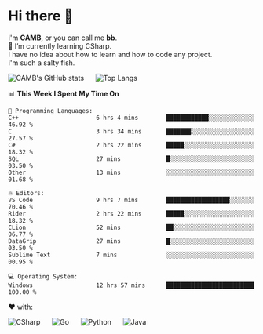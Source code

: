 # Hi there 👋
<!--
**CAMB-dev/CAMB-dev** is a ✨ _special_ ✨ repository because its `README.md` (this file) appears on your GitHub profile.

Here are some ideas to get you started:

- 🔭 I’m currently working on ...
- 🌱 I’m currently learning ...
- 👯 I’m looking to collaborate on ...
- 🤔 I’m looking for help with ...
- 💬 Ask me about ...
- 📫 How to reach me: ...
- 😄 Pronouns: ...
- ⚡ Fun fact: ...
-->
 I'm **CAMB**, or you can call me **bb**.  
 🌱 I’m currently learning CSharp.  
 I have no idea about how to learn and how to code any project.  
 I'm such a salty fish.
 
 
![CAMB's GitHub stats](https://github-readme-stats.vercel.app/api?username=CAMB-dev&show_icons=true&theme=tokyonight)
&nbsp;&nbsp;&nbsp;&nbsp;
![Top Langs](https://github-readme-stats.vercel.app/api/top-langs/?username=CAMB-dev&langs_count=5&theme=tokyonight)


<!--START_SECTION:waka-->
📊 **This Week I Spent My Time On** 

```text
💬 Programming Languages: 
C++                      6 hrs 4 mins        ████████████░░░░░░░░░░░░░   46.92 % 
C                        3 hrs 34 mins       ███████░░░░░░░░░░░░░░░░░░   27.57 % 
C#                       2 hrs 22 mins       █████░░░░░░░░░░░░░░░░░░░░   18.32 % 
SQL                      27 mins             █░░░░░░░░░░░░░░░░░░░░░░░░   03.50 % 
Other                    13 mins             ░░░░░░░░░░░░░░░░░░░░░░░░░   01.68 % 

🔥 Editors: 
VS Code                  9 hrs 7 mins        ██████████████████░░░░░░░   70.46 % 
Rider                    2 hrs 22 mins       █████░░░░░░░░░░░░░░░░░░░░   18.32 % 
CLion                    52 mins             ██░░░░░░░░░░░░░░░░░░░░░░░   06.77 % 
DataGrip                 27 mins             █░░░░░░░░░░░░░░░░░░░░░░░░   03.50 % 
Sublime Text             7 mins              ░░░░░░░░░░░░░░░░░░░░░░░░░   00.95 % 

💻 Operating System: 
Windows                  12 hrs 57 mins      █████████████████████████   100.00 % 
```


<!--END_SECTION:waka-->


❤ with:

![CSharp](https://img.shields.io/badge/CSharp-%23512BD4?style=for-the-badge&logo=.net)
&nbsp;&nbsp;&nbsp;&nbsp;
![Go](https://img.shields.io/badge/Go-000000?style=for-the-badge&logo=go)
&nbsp;&nbsp;&nbsp;&nbsp;
![Python](https://img.shields.io/badge/Python-000000?style=for-the-badge&logo=python)
&nbsp;&nbsp;&nbsp;&nbsp;
![Java](https://img.shields.io/badge/Java-964B00?style=for-the-badge&logo=openjdk)
